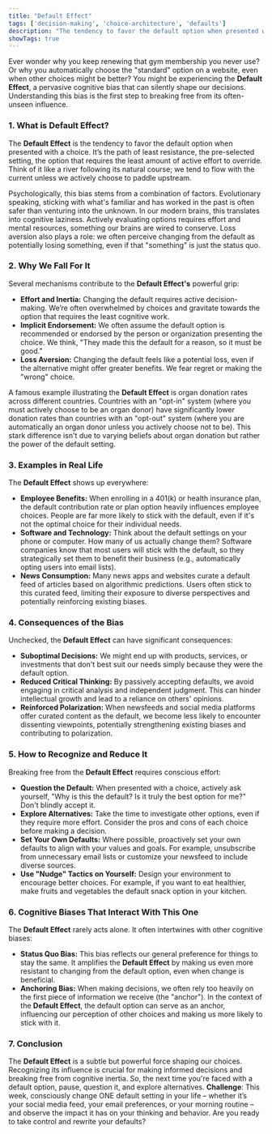 ```yaml
---
title: "Default Effect"
tags: ['decision-making', 'choice-architecture', 'defaults']
description: "The tendency to favor the default option when presented with a choice."
showTags: true
---
```



Ever wonder why you keep renewing that gym membership you never use? Or why you automatically choose the "standard" option on a website, even when other choices might be better? You might be experiencing the **Default Effect**, a pervasive cognitive bias that can silently shape our decisions. Understanding this bias is the first step to breaking free from its often-unseen influence.

### 1. What is Default Effect?

The **Default Effect** is the tendency to favor the default option when presented with a choice. It’s the path of least resistance, the pre-selected setting, the option that requires the least amount of active effort to override. Think of it like a river following its natural course; we tend to flow with the current unless we actively choose to paddle upstream.

Psychologically, this bias stems from a combination of factors. Evolutionary speaking, sticking with what's familiar and has worked in the past is often safer than venturing into the unknown. In our modern brains, this translates into cognitive laziness. Actively evaluating options requires effort and mental resources, something our brains are wired to conserve. Loss aversion also plays a role: we often perceive changing from the default as potentially losing something, even if that "something" is just the status quo.

### 2. Why We Fall For It

Several mechanisms contribute to the **Default Effect's** powerful grip:

*   **Effort and Inertia:** Changing the default requires active decision-making. We’re often overwhelmed by choices and gravitate towards the option that requires the least cognitive work.
*   **Implicit Endorsement:** We often assume the default option is recommended or endorsed by the person or organization presenting the choice. We think, "They made this the default for a reason, so it must be good."
*   **Loss Aversion:** Changing the default feels like a potential loss, even if the alternative might offer greater benefits. We fear regret or making the "wrong" choice.

A famous example illustrating the **Default Effect** is organ donation rates across different countries. Countries with an "opt-in" system (where you must actively choose to be an organ donor) have significantly lower donation rates than countries with an "opt-out" system (where you are automatically an organ donor unless you actively choose not to be). This stark difference isn't due to varying beliefs about organ donation but rather the power of the default setting.

### 3. Examples in Real Life

The **Default Effect** shows up everywhere:

*   **Employee Benefits:** When enrolling in a 401(k) or health insurance plan, the default contribution rate or plan option heavily influences employee choices. People are far more likely to stick with the default, even if it's not the optimal choice for their individual needs.
*   **Software and Technology:** Think about the default settings on your phone or computer. How many of us actually change them? Software companies know that most users will stick with the default, so they strategically set them to benefit their business (e.g., automatically opting users into email lists).
*   **News Consumption:** Many news apps and websites curate a default feed of articles based on algorithmic predictions. Users often stick to this curated feed, limiting their exposure to diverse perspectives and potentially reinforcing existing biases.

### 4. Consequences of the Bias

Unchecked, the **Default Effect** can have significant consequences:

*   **Suboptimal Decisions:** We might end up with products, services, or investments that don't best suit our needs simply because they were the default option.
*   **Reduced Critical Thinking:** By passively accepting defaults, we avoid engaging in critical analysis and independent judgment. This can hinder intellectual growth and lead to a reliance on others' opinions.
*   **Reinforced Polarization:** When newsfeeds and social media platforms offer curated content as the default, we become less likely to encounter dissenting viewpoints, potentially strengthening existing biases and contributing to polarization.

### 5. How to Recognize and Reduce It

Breaking free from the **Default Effect** requires conscious effort:

*   **Question the Default:** When presented with a choice, actively ask yourself, "Why is this the default? Is it truly the best option for me?" Don't blindly accept it.
*   **Explore Alternatives:** Take the time to investigate other options, even if they require more effort. Consider the pros and cons of each choice before making a decision.
*   **Set Your Own Defaults:** Where possible, proactively set your own defaults to align with your values and goals. For example, unsubscribe from unnecessary email lists or customize your newsfeed to include diverse sources.
*   **Use "Nudge" Tactics on Yourself:** Design your environment to encourage better choices. For example, if you want to eat healthier, make fruits and vegetables the default snack option in your kitchen.

### 6. Cognitive Biases That Interact With This One

The **Default Effect** rarely acts alone. It often intertwines with other cognitive biases:

*   **Status Quo Bias:** This bias reflects our general preference for things to stay the same. It amplifies the **Default Effect** by making us even more resistant to changing from the default option, even when change is beneficial.
*   **Anchoring Bias:** When making decisions, we often rely too heavily on the first piece of information we receive (the "anchor"). In the context of the **Default Effect**, the default option can serve as an anchor, influencing our perception of other choices and making us more likely to stick with it.

### 7. Conclusion

The **Default Effect** is a subtle but powerful force shaping our choices. Recognizing its influence is crucial for making informed decisions and breaking free from cognitive inertia. So, the next time you're faced with a default option, pause, question it, and explore alternatives. **Challenge**: This week, consciously change ONE default setting in your life – whether it’s your social media feed, your email preferences, or your morning routine – and observe the impact it has on your thinking and behavior. Are you ready to take control and rewrite your defaults?

